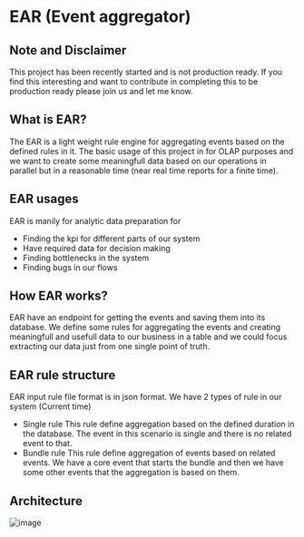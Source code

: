 # EAR (Event aggregator)

## Note and Disclaimer
This project has been recently started and is not production ready. If you find this interesting and want to contribute in completing this to be production ready please join us and let me know.

## What is EAR?
The EAR is a light weight rule engine for aggregating events based on the defined rules in it. The basic usage of this project in for OLAP purposes and we want to create some meaningfull data based on our operations in parallel but in a reasonable time (near real time reports for a finite time).

## EAR usages
EAR is manily for analytic data preparation for
- Finding the kpi for different parts of our system
- Have required data for decision making
- Finding bottlenecks in the system
- Finding bugs in our flows

## How EAR works?
EAR have an endpoint for getting the events and saving them into its database. We define some rules for aggregating the events and creating meaningfull and usefull data to our business in a table and we could focus extracting our data just from one single point of truth.

## EAR rule structure
EAR input rule file format is in json format. We have 2 types of rule in our system (Current time)
- Single rule
This rule define aggregation based on the defined duration in the database. The event in this scenario is single and there is no related event to that.
- Bundle rule
This rule define aggregation of events based on related events. We have a core event that starts the bundle and then we have some other events that the aggregation is based on them.

## Architecture
![image](https://github.com/goldenreflection/ear/assets/20452906/daac176d-b70a-48b4-a6a3-0fba1ea11634)

